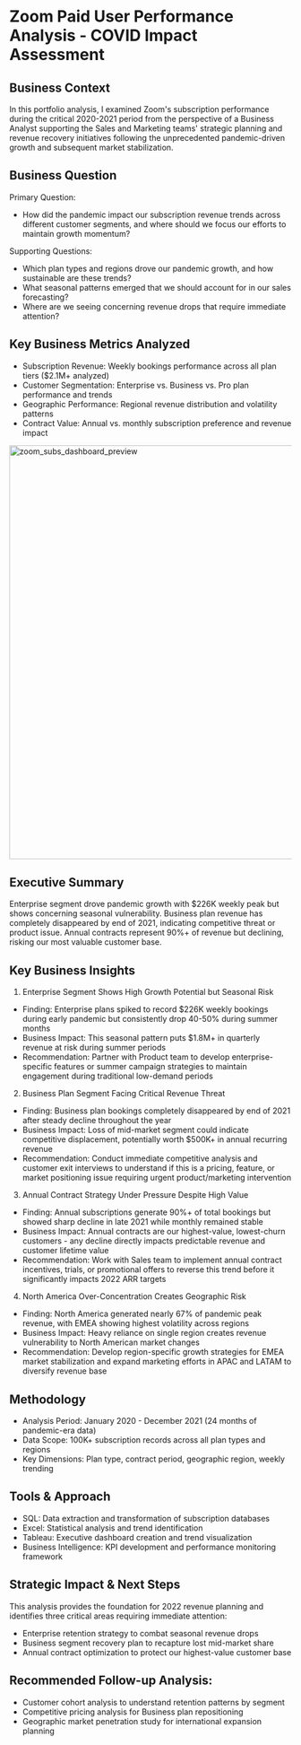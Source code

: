 # Zoom Paid User Performance Analysis - COVID Impact Assessment

## Business Context
In this portfolio analysis, I examined Zoom's subscription performance during the critical 2020-2021 period from the perspective of a Business Analyst supporting the Sales and Marketing teams' strategic planning and revenue recovery initiatives following the unprecedented pandemic-driven growth and subsequent market stabilization.

## Business Question

Primary Question: 
- How did the pandemic impact our subscription revenue trends across different customer segments, and where should we focus our efforts to maintain growth momentum?

Supporting Questions:
- Which plan types and regions drove our pandemic growth, and how sustainable are these trends?
- What seasonal patterns emerged that we should account for in our sales forecasting?
- Where are we seeing concerning revenue drops that require immediate attention?

## Key Business Metrics Analyzed

- Subscription Revenue: Weekly bookings performance across all plan tiers ($2.1M+ analyzed)
- Customer Segmentation: Enterprise vs. Business vs. Pro plan performance and trends
- Geographic Performance: Regional revenue distribution and volatility patterns
- Contract Value: Annual vs. monthly subscription preference and revenue impact

<img width="738" alt="zoom_subs_dashboard_preview" src="https://github.com/Rblewett9/Zoom-Subscription-Trends-Analysis-2020-to-2021-/assets/136934891/81b9bd9e-eb62-4b50-aede-6c8c58892d55">

## Executive Summary
Enterprise segment drove pandemic growth with $226K weekly peak but shows concerning seasonal vulnerability. Business plan revenue has completely disappeared by end of 2021, indicating competitive threat or product issue. Annual contracts represent 90%+ of revenue but declining, risking our most valuable customer base.

## Key Business Insights
1. Enterprise Segment Shows High Growth Potential but Seasonal Risk
- Finding: Enterprise plans spiked to record $226K weekly bookings during early pandemic but consistently drop 40-50% during summer months
- Business Impact: This seasonal pattern puts $1.8M+ in quarterly revenue at risk during summer periods
- Recommendation: Partner with Product team to develop enterprise-specific features or summer campaign strategies to maintain engagement during traditional low-demand periods

2. Business Plan Segment Facing Critical Revenue Threat
- Finding: Business plan bookings completely disappeared by end of 2021 after steady decline throughout the year
- Business Impact: Loss of mid-market segment could indicate competitive displacement, potentially worth $500K+ in annual recurring revenue
- Recommendation: Conduct immediate competitive analysis and customer exit interviews to understand if this is a pricing, feature, or market positioning issue requiring urgent product/marketing intervention

3. Annual Contract Strategy Under Pressure Despite High Value
- Finding: Annual subscriptions generate 90%+ of total bookings but showed sharp decline in late 2021 while monthly remained stable
- Business Impact: Annual contracts are our highest-value, lowest-churn customers - any decline directly impacts predictable revenue and customer lifetime value
- Recommendation: Work with Sales team to implement annual contract incentives, trials, or promotional offers to reverse this trend before it significantly impacts 2022 ARR targets

4. North America Over-Concentration Creates Geographic Risk
- Finding: North America generated nearly 67% of pandemic peak revenue, with EMEA showing highest volatility across regions
- Business Impact: Heavy reliance on single region creates revenue vulnerability to North American market changes
- Recommendation: Develop region-specific growth strategies for EMEA market stabilization and expand marketing efforts in APAC and LATAM to diversify revenue base

## Methodology
- Analysis Period: January 2020 - December 2021 (24 months of pandemic-era data)
- Data Scope: 100K+ subscription records across all plan types and regions
- Key Dimensions: Plan type, contract period, geographic region, weekly trending

## Tools & Approach
- SQL: Data extraction and transformation of subscription databases
- Excel: Statistical analysis and trend identification
- Tableau: Executive dashboard creation and trend visualization
- Business Intelligence: KPI development and performance monitoring framework

## Strategic Impact & Next Steps

This analysis provides the foundation for 2022 revenue planning and identifies three critical areas requiring immediate attention:

- Enterprise retention strategy to combat seasonal revenue drops
- Business segment recovery plan to recapture lost mid-market share
- Annual contract optimization to protect our highest-value customer base

## Recommended Follow-up Analysis:

- Customer cohort analysis to understand retention patterns by segment
- Competitive pricing analysis for Business plan repositioning
- Geographic market penetration study for international expansion planning
